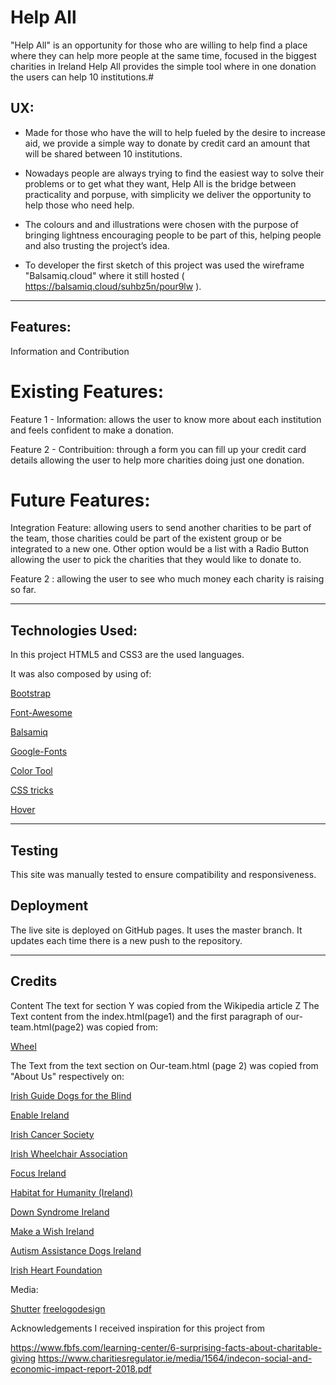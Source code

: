 # Help All
 
"Help All" is an opportunity for those who are willing  to help find a place where they can help more people at the same time, focused  in the biggest  charities  in Ireland Help All provides the simple tool where in one donation the users can help 10 institutions.#


## UX:
- Made for those who have the will to help fueled by the desire to increase aid, we provide a simple way to donate by credit card an amount that will be shared between  10 institutions. 

- Nowadays  people are always trying  to find the easiest  way to solve their problems or to get what they want, Help All is the bridge between practicality and porpuse, with simplicity we deliver the opportunity to help those who need help.

- The colours and and illustrations  were chosen with the purpose of bringing lightness  encouraging people to be part of this, helping people and also trusting the project’s  idea.

- To developer the first sketch of this project was used the wireframe "Balsamiq.cloud" where it still hosted ( https://balsamiq.cloud/suhbz5n/pour9lw ).
---------------------------------------------------------------------------------------
## Features:  
Information and Contribution 

# Existing Features:  
Feature 1 - Information: allows the user to know more about each institution  and feels confident to make a donation.

Feature 2 - Contribuition: through a form you can fill up your credit card details allowing  the user to help more charities doing just one donation. 

# Future Features:  
 Integration Feature: allowing users to send another charities to be part of the team, those charities could be part of the existent group or be integrated to a new one. Other option would be a list with a Radio Button allowing the user to pick the charities that they would like to donate to.
 
 Feature 2 : allowing the user to see who much money each charity  is raising  so far. 

----------------------------------------------------------------------------------------
## Technologies Used:
 In this project HTML5 and CSS3 are the used languages.

 It was also composed by using of:

[Bootstrap](https://getbootstrap.com/) 

[Font-Awesome](https://fontawesome.com/) 

[Balsamiq](https://balsamiq.cloud/)

[Google-Fonts](https://fonts.google.com/)

[Color Tool](https://material.io/) 

[CSS tricks](https://css-tricks.com/)

[Hover](https://ianlunn.github.io/) 


----------------------------------------------------------------------------------------
## Testing
This site was manually tested to ensure compatibility and responsiveness.

## Deployment
The live site is deployed on GitHub pages. It uses the master branch. It updates each time there is a new push to the repository.

---------------------------------------------------------------------------------
## Credits

Content
The text for section Y was copied from the Wikipedia article Z
The Text content from the index.html(page1) and the first paragraph of our-team.html(page2) was copied from:

[Wheel](https://www.wheel.ie/policy-and-research/about-our-sector)



The Text from the text section on Our-team.html (page 2) was copied from "About Us" respectively on:

[Irish Guide Dogs for the Blind](https://guidedogs.ie/)

[Enable Ireland](https://www.enableireland.ie/)

[Irish Cancer Society](https://www.cancer.ie/)

[Irish Wheelchair Association](https://www.iwa.ie/)

[Focus Ireland](https://www.focusireland.ie/)

[Habitat for Humanity (Ireland)](https://www.habitatireland.ie/)

[Down Syndrome Ireland](https://downsyndrome.ie/)

[Make a Wish Ireland](https://www.makeawish.ie/)

[Autism Assistance Dogs Ireland](https://www.autismassistancedogsireland.ie/)

[Irish Heart Foundation](https://irishheart.ie/)

Media:

[Shutter](https://www.shutterstock.com/)
[freelogodesign](https://editor.freelogodesign.org/)

Acknowledgements
I received inspiration for this project from 

https://www.fbfs.com/learning-center/6-surprising-facts-about-charitable-giving
https://www.charitiesregulator.ie/media/1564/indecon-social-and-economic-impact-report-2018.pdf
